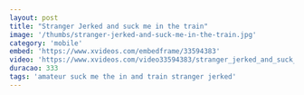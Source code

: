 ```yaml
---
layout: post
title: "Stranger Jerked and suck me in the train"
image: '/thumbs/stranger-jerked-and-suck-me-in-the-train.jpg'
category: 'mobile'
embed: 'https://www.xvideos.com/embedframe/33594383'
video: 'https://www.xvideos.com/video33594383/stranger_jerked_and_suck_me_in_the_train'
duracao: 333
tags: 'amateur suck me the in and train stranger jerked'
---
```

